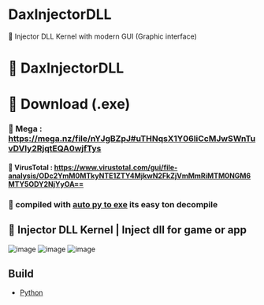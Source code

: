 # DaxInjectorDLL
💉 Injector DLL Kernel with modern GUI (Graphic interface) 
# __💎 DaxInjectorDLL__

# __📡 Download (.exe)__

### 🔴 Mega : https://mega.nz/file/nYJgBZpJ#uTHNqsX1Y06liCcMJwSWnTuvDVly2RjqtEQA0wjfTys 
#### 🔵 VirusTotal : https://www.virustotal.com/gui/file-analysis/ODc2YmM0MTkyNTE1ZTY4MjkwN2FkZjVmMmRiMTM0NGM6MTY5ODY2NjYyOA==
### 📑 compiled with [auto py to exe](https://github.com/brentvollebregt/auto-py-to-exe) its easy ton decompile


## **💉 Injector DLL Kernel | Inject dll for game or app**





![image](https://cdn.discordapp.com/attachments/1146354940491599933/1165018184064176320/image.png?ex=654552bc&is=6532ddbc&hm=95f7565237f72d93d76e5e90f73a5ab0602dc0cfa82d9535604b4d10f4bab789&)
![image](https://cdn.discordapp.com/attachments/1146354940491599933/1165017874180620398/image.png?ex=65455272&is=6532dd72&hm=c1761fc7e99dfeb12bbbf81df29f6745de47a511074fa3e8dc5b65671ab7b901&)
![image](https://cdn.discordapp.com/attachments/1146354940491599933/1165017882409844766/image.png?ex=65455274&is=6532dd74&hm=9f187c0f7de896384d098b2f04a3cf04104f4513cbc52a1dd1d42af22bcc8f1c&)




## __Build__
* [Python](https://www.python.org/)
